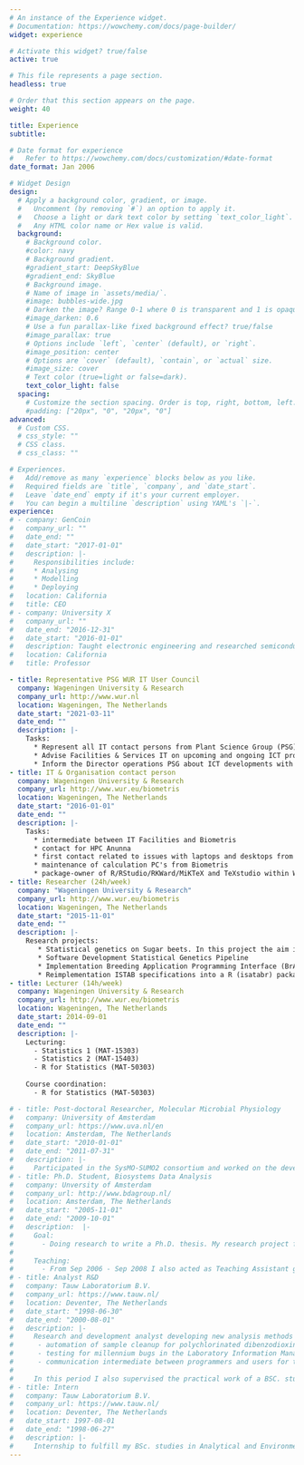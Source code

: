 ```yaml
---
# An instance of the Experience widget.
# Documentation: https://wowchemy.com/docs/page-builder/
widget: experience

# Activate this widget? true/false
active: true

# This file represents a page section.
headless: true

# Order that this section appears on the page.
weight: 40

title: Experience
subtitle:

# Date format for experience
#   Refer to https://wowchemy.com/docs/customization/#date-format
date_format: Jan 2006

# Widget Design
design:
  # Apply a background color, gradient, or image.
  #   Uncomment (by removing `#`) an option to apply it.
  #   Choose a light or dark text color by setting `text_color_light`.
  #   Any HTML color name or Hex value is valid.
  background:
    # Background color.
    #color: navy
    # Background gradient.
    #gradient_start: DeepSkyBlue
    #gradient_end: SkyBlue
    # Background image.
    # Name of image in `assets/media/`.
    #image: bubbles-wide.jpg
    # Darken the image? Range 0-1 where 0 is transparent and 1 is opaque.
    #image_darken: 0.6
    # Use a fun parallax-like fixed background effect? true/false
    #image_parallax: true
    # Options include `left`, `center` (default), or `right`.
    #image_position: center
    # Options are `cover` (default), `contain`, or `actual` size.
    #image_size: cover
    # Text color (true=light or false=dark).
    text_color_light: false
  spacing:
    # Customize the section spacing. Order is top, right, bottom, left.
    #padding: ["20px", "0", "20px", "0"]
advanced:
  # Custom CSS. 
  # css_style: ""
  # CSS class.
  # css_class: ""

# Experiences.
#   Add/remove as many `experience` blocks below as you like.
#   Required fields are `title`, `company`, and `date_start`.
#   Leave `date_end` empty if it's your current employer.
#   You can begin a multiline `description` using YAML's `|-`.
experience:
# - company: GenCoin
#   company_url: ""
#   date_end: ""
#   date_start: "2017-01-01"
#   description: |-
#     Responsibilities include:
#     * Analysing
#     * Modelling
#     * Deploying
#   location: California
#   title: CEO
# - company: University X
#   company_url: ""
#   date_end: "2016-12-31"
#   date_start: "2016-01-01"
#   description: Taught electronic engineering and researched semiconductor physics.
#   location: California
#   title: Professor

- title: Representative PSG WUR IT User Council
  company: Wageningen University & Research
  company_url: http://www.wur.nl
  location: Wageningen, The Netherlands
  date_start: "2021-03-11"
  date_end: ""
  description: |-
    Tasks:
      * Represent all IT contact persons from Plant Science Group (PSG) in the WUR IT User Council
      * Advise Facilities & Services IT on upcoming and ongoing ICT projects from a viewpoint of all PSG chair groups and Business Units.
      * Inform the Director operations PSG about ICT developments with WUR 
- title: IT & Organisation contact person
  company: Wageningen University & Research
  company_url: http://www.wur.eu/biometris
  location: Wageningen, The Netherlands
  date_start: "2016-01-01"
  date_end: ""
  description: |-
    Tasks:
      * intermediate between IT Facilities and Biometris
      * contact for HPC Anunna
      * first contact related to issues with laptops and desktops from Biometris
      * maintenance of calculation PC's from Biometris
      * package-owner of R/RStudio/RKWard/MiKTeX and TeXstudio within WUR
- title: Researcher (24h/week)
  company: "Wageningen University & Research"
  company_url: http://www.wur.eu/biometris
  location: Wageningen, The Netherlands
  date_start: "2015-11-01"
  date_end: ""
  description: |-
    Research projects:
       * Statistical genetics on Sugar beets. In this project the aim is to optimize the field design for obtaining phenotypical data and to use this data in genomic prediction and ultimately perform genomic selection of the best performing new Sugar beet breeds.
       * Software Development Statistical Genetics Pipeline
       * Implementation Breeding Application Programming Interface (BrAPI) into a R package
       * Reimplementation ISTAB specifications into a R (isatabr) package
- title: Lecturer (14h/week)
  company: Wageningen University & Research
  company_url: http://www.wur.eu/biometris
  location: Wageningen, The Netherlands
  date_start: 2014-09-01
  date_end: ""
  description: |-
    Lecturing:
      - Statistics 1 (MAT-15303)
      - Statistics 2 (MAT-15403)
      - R for Statistics (MAT-50303)
    
    Course coordination:
      - R for Statistics (MAT-50303)

# - title: Post-doctoral Researcher, Molecular Microbial Physiology
#   company: University of Amsterdam
#   company_url: https://www.uva.nl/en
#   location: Amsterdam, The Netherlands
#   date_start: "2010-01-01"
#   date_end: "2011-07-31"
#   description: |-
#     Participated in the SysMO-SUMO2 consortium and worked on the development of a detailed kinetic model of the respiratory chain of Escherichia coli. SysMO-SUMO2 stands for System biology of MicroOrganisms, Systems Understanding of Microbial Oxygen responses 2th funding period.
# - title: Ph.D. Student, Biosystems Data Analysis
#   company: Unversity of Amsterdam
#   company_url: http://www.bdagroup.nl/
#   location: Amsterdam, The Netherlands
#   date_start: "2005-11-01"
#   date_end: "2009-10-01"
#   description:  |-
#     Goal:
#       - Doing research to write a Ph.D. thesis. My research project focussed on fusing prior knowledge into data analysis of microbial metabolomics data and was funded by the Netherlands Bioinformatics Centre (NBIC).
# 
#     Teaching:
#       - From Sep 2006 - Sep 2008 I also acted as Teaching Assistant giving lectures and teaching practical application with Microsoft Excel in basic Statistics to first year Bachelor students Chemistry, Bio-exact and Beta-Gamma.
# - title: Analyst R&D
#   company: Tauw Laboratorium B.V.
#   company_url: https://www.tauw.nl/
#   location: Deventer, The Netherlands
#   date_start: "1998-06-30"
#   date_end: "2000-08-01"
#   description: |-
#     Research and development analyst developing new analysis methods and aid the production laboratory. Participated in several research projects, e.g.:
#      - automation of sample cleanup for polychlorinated dibenzodioxins (PCDDs) determination
#      - testing for millennium bugs in the Laboratory Information Management Systems (LIMS)
#      - communication intermediate between programmers and users for the development of a new LIMS
# 
#     In this period I also supervised the practical work of a BSC. student, who continued on my BSc. graduation project.
# - title: Intern
#   company: Tauw Laboratorium B.V.
#   company_url: https://www.tauw.nl/
#   location: Deventer, The Netherlands
#   date_start: 1997-08-01
#   date_end: "1998-06-27"
#   description: |-
#     Internship to fulfill my BSc. studies in Analytical and Environmental Analytical Chemistry. During this period I worked in a research and development department of the laboratory. The goal of the department was to develop new analysis methods for and support the production laboratory in any way possible. I researched a screening method for the determination of the biochemical oxygen demand, which is a measure for biodegradable organic compounds in (waste)water. My graduation project involved miniaturization and implementation of microwave digestion of water samples for the determination of mercury.
---
```

